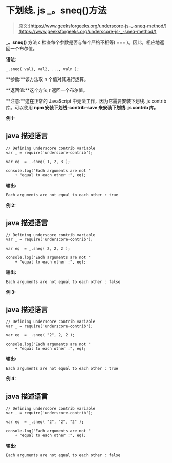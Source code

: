 # 下划线. js _。sneq()方法

> 原文:[https://www.geeksforgeeks.org/underscore-js-_-sneq-method/](https://www.geeksforgeeks.org/underscore-js-_-sneq-method/)

**_。sneq()** 方法 c 检查每个参数是否与每个严格不相等( === )。因此，相应地返回一个布尔值。

**语法:**

```
_.sneq( val1, val2, ..., valn );

```

**参数:**该方法取 n 个值对其进行运算。

**返回值:**这个方法 r 返回一个布尔值。

**注意:**这在正常的 JavaScript 中无法工作，因为它需要安装下划线. js contrib 库。可以使用 **npm 安装下划线-contrib-save 来安装下划线. js contrib 库。**

**例 1:**

## java 描述语言

```
// Defining underscore contrib variable
var _ = require('underscore-contrib'); 

var eq  = _.sneq( 1, 2, 3 );

console.log("Each arguments are not "
    + "equal to each other :", eq);
```

**输出:**

```
Each arguments are not equal to each other : true

```

**例 2:**

## java 描述语言

```
// Defining underscore contrib variable
var _ = require('underscore-contrib'); 

var eq  = _.sneq( 2, 2, 2 );

console.log("Each arguments are not "
    + "equal to each other :", eq);
```

**输出:**

```
Each arguments are not equal to each other : false

```

**例 3:**

## java 描述语言

```
// Defining underscore contrib variable
var _ = require('underscore-contrib'); 

var eq  = _.sneq( "2", 2, 2 );

console.log("Each arguments are not "
    + "equal to each other :", eq);
```

**输出:**

```
Each arguments are not equal to each other : true

```

**例 4:**

## java 描述语言

```
// Defining underscore contrib variable
var _ = require('underscore-contrib'); 

var eq  = _.sneq( "2", "2", "2" );

console.log("Each arguments are not "
    + "equal to each other :", eq);
```

**输出:**

```
Each arguments are not equal to each other : false

```